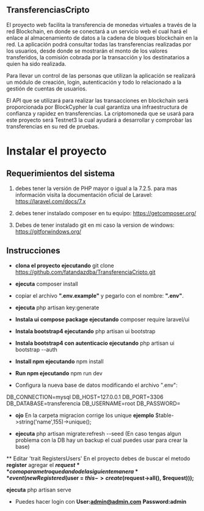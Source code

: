 ## TransferenciasCripto

El proyecto web facilita la transferencia de monedas virtuales a través de la red Blockchain, en donde se conectará a un servicio web el cual hará el enlace al almacenamiento de datos a la cadena de bloques blockchain en la red.  La aplicación podrá consultar todas las transferencias realizadas por los usuarios, desde donde se mostrarán el monto de los valores transferidos, la comisión cobrada por la transacción y los destinatarios a quien ha sido realizada.

Para llevar un control de las personas que utilizan la aplicación se realizará un módulo de creación, login, autenticación y todo lo relacionado a la gestión de cuentas de usuarios.

El API que se utilizará para realizar las transacciones en blockchain será proporcionada por BlockCypher la cual garantiza una infraestructura de confianza y rapidez en transferencias. La criptomoneda que se usará para este proyecto será Testnet3 la cual ayudará a desarrollar y comprobar las transferencias en su red de pruebas.


# Instalar el proyecto

## Requerimientos del sistema

1) debes tener la versión de PHP mayor o igual a la 7.2.5. 
para mas información visita la documentación oficial de Laravel: https://laravel.com/docs/7.x

2) debes tener instalado composer en tu equipo: https://getcomposer.org/

3) Debes de tener instalado git en mi caso la version de windows: https://gitforwindows.org/

## Instrucciones

- **clona el proyecto ejecutando** git clone https://github.com/fatandazdba/TransferenciaCripto.git

- **ejecuta** composer install

- copiar el archivo **".env.example"** y pegarlo con el nombre: **".env"**. 

- **ejecuta** php artisan key:generate

- **Instala ui compose package ejecutando** composer require laravel/ui

- **Instala bootstrap4 ejecutando** php artisan ui bootstrap

- **Instala bootstrap4 con autenticacio ejecutando** php artisan ui bootstrap --auth

- **Install npm ejecutando** npm install

- **Run npm ejecutando** npm run dev

- Configura la nueva base de datos modificando el archivo ".env":

DB_CONNECTION=mysql
DB_HOST=127.0.0.1
DB_PORT=3306
DB_DATABASE=transferencia
DB_USERNAME=root
DB_PASSWORD=

- **ojo** En la carpeta migracion corrige los unique **ejemplo** 
$table->string('name',155)->unique();

- **ejecuta** php artisan migrate:refresh --seed (En caso tengas algun problema con la DB hay un backup el cual puedes usar para crear la base)

** Editar 'trait RegistersUsers'
En el proyecto debes de buscar el metodo **register** agregar el **$request** como parametro quedando de la siguiente manera
**event(new Registered($user = $this->create($request->all(), $request)));**


**ejecuta** php artisan serve 

- Puedes hacer login con **User:admin@admin.com**   **Password:admin**
